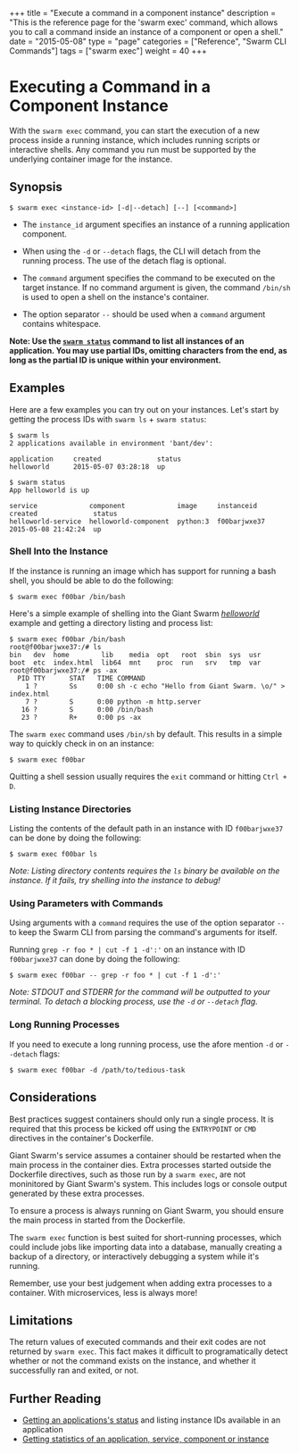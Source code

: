 +++
title = "Execute a command in a component instance"
description = "This is the reference page for the 'swarm exec' command, which allows you to call a command inside an instance of a component or open a shell."
date = "2015-05-08"
type = "page"
categories = ["Reference", "Swarm CLI Commands"]
tags = ["swarm exec"]
weight = 40
+++

# Executing a Command in a Component Instance

With the `swarm exec` command, you can start the execution of a new process inside a running instance, which includes running scripts or interactive shells. Any command you run must be supported by the underlying container image for the instance.

## Synopsis

```$ swarm exec <instance-id> [-d|--detach] [--] [<command>]```

* The `instance_id` argument specifies an instance of a running application component.

* When using the `-d` or `--detach` flags, the CLI will detach from the running process. The use of the detach flag is optional.

* The `command` argument specifies the command to be executed on the target instance. If no command argument is given, the command `/bin/sh` is used to open a shell on the instance's container.

* The option separator `--` should be used when a `command` argument contains whitespace.

**Note: Use the [`swarm status`](../status/) command to list all instances of an application. You may use partial IDs, omitting characters from the end, as long as the partial ID is unique within your environment.**

## Examples

Here are a few examples you can try out on your instances.  Let's start by getting the process IDs with ```swarm ls``` + ```swarm status```:

```
$ swarm ls
2 applications available in environment 'bant/dev':

application     created              status
helloworld      2015-05-07 03:28:18  up

$ swarm status
App helloworld is up

service             component             image     instanceid    created              status
helloworld-service  helloworld-component  python:3  f00barjwxe37  2015-05-08 21:42:24  up
```

### Shell Into the Instance

If the instance is running an image which has support for running a bash shell, you should be able to do the following:

```
$ swarm exec f00bar /bin/bash
```

Here's a simple example of shelling into the Giant Swarm [*helloworld*](https://github.com/giantswarm/helloworld) example and getting a directory listing and process list:

```
$ swarm exec f00bar /bin/bash
root@f00barjwxe37:/# ls
bin   dev  home        lib    media  opt   root  sbin  sys  usr
boot  etc  index.html  lib64  mnt    proc  run	 srv   tmp  var
root@f00barjwxe37:/# ps -ax
  PID TTY      STAT   TIME COMMAND
    1 ?        Ss     0:00 sh -c echo "Hello from Giant Swarm. \o/" > index.html
    7 ?        S      0:00 python -m http.server
   16 ?        S      0:00 /bin/bash
   23 ?        R+     0:00 ps -ax
```

The ```swarm exec``` command uses `/bin/sh` by default. This results in a simple way to quickly check in on an instance:

```
$ swarm exec f00bar
```

Quitting a shell session usually requires the `exit` command or hitting `Ctrl + D`.

### Listing Instance Directories
Listing the contents of the default path in an instance with ID ```f00barjwxe37``` can be done by doing the following:

```
$ swarm exec f00bar ls
```

*Note: Listing directory contents requires the `ls` binary be available on the instance. If it fails, try shelling into the instance to debug!*

### Using Parameters with Commands
Using arguments with a ```command``` requires the use of the option separator `--` to keep the Swarm CLI from parsing the command's arguments for itself.

Running ```grep -r foo * | cut -f 1 -d':'``` on an instance with ID ```f00barjwxe37``` can done by doing the following:

```
$ swarm exec f00bar -- grep -r foo * | cut -f 1 -d':'
```

*Note: STDOUT and STDERR for the command will be outputted to your terminal. To detach a blocking process, use the `-d` or `--detach` flag.*

### Long Running Processes
If you need to execute a long running process, use the afore mention ```-d``` or ```--detach``` flags:

```$ swarm exec f00bar -d /path/to/tedious-task```


## Considerations
Best practices suggest containers should only run a single process. It is required that this process be kicked off using the `ENTRYPOINT` or `CMD` directives in the container's Dockerfile.

Giant Swarm's service assumes a container should be restarted when the main process in the container dies. Extra processes started outside the Dockerfile directives, such as those run by a ```swarm exec```, are not moninitored by Giant Swarm's system. This includes logs or console output generated by these extra processes.

To ensure a process is always running on Giant Swarm, you should ensure the main process in started from the Dockerfile.

The `swarm exec` function is best suited for short-running processes, which could include jobs like importing data into a database, manually creating a backup of a directory, or interactively debugging a system while it's running.

Remember, use your best judgement when adding extra processes to a container. With microservices, less is always more!

## Limitations

The return values of executed commands and their exit codes are not returned by `swarm exec`. This fact makes it difficult to programatically detect whether or not the command exists on the instance, and whether it successfully ran and exited, or not.

## Further Reading

* [Getting an applications's status](../status/) and listing instance IDs available in an application
* [Getting statistics of an application, service, component or instance](../stats/)
